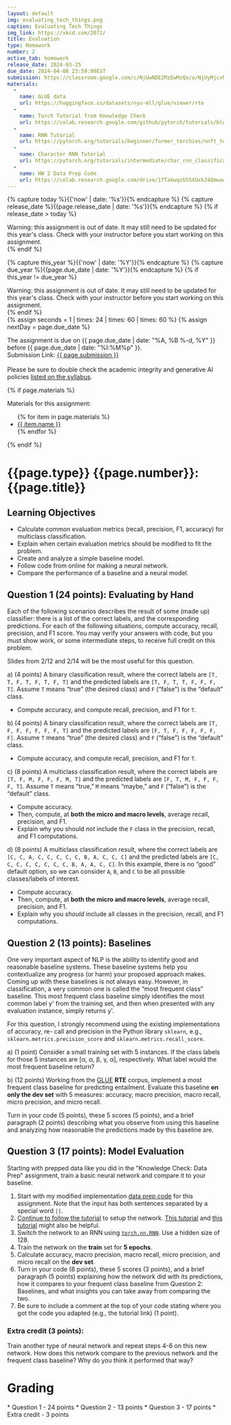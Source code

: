 ```yaml
---
layout: default
img: evaluating_tech_things.png
caption: Evaluating Tech Things
img_link: https://xkcd.com/2072/
title: Evaluation
type: Homework
number: 2
active_tab: homework
release_date: 2024-03-25
due_date: 2024-04-08 23:59:00EST
submission: https://classroom.google.com/c/NjUwNDE2MzEwMzQx/a/NjUyMjcxNTI0MzQ4/details
materials:
  -
    name: GLUE data
    url: https://huggingface.co/datasets/nyu-mll/glue/viewer/rte
  -
    name: Torch Tutorial from Knowledge Check
    url: https://colab.research.google.com/github/pytorch/tutorials/blob/gh-pages/_downloads/dd1c511de656ab48216de2866264b28f/deep_learning_tutorial.ipynb
  -
    name: RNN Tutorial
    url: https://pytorch.org/tutorials/beginner/former_torchies/nnft_tutorial.html#example-2-recurrent-net
  -
    name: Character RNN Tutorial
    url: https://pytorch.org/tutorials/intermediate/char_rnn_classification_tutorial.html
  -
    name: HW 2 Data Prep Code
    url: https://colab.research.google.com/drive/1fTakwqcG55XUxhJ48mwawqegDxYq_zj9
---
```


<!-- Check whether the assignment is ready to release -->
{% capture today %}{{'now' | date: '%s'}}{% endcapture %}
{% capture release_date %}{{page.release_date | date: '%s'}}{% endcapture %}
{% if release_date > today %} 
<div class="alert alert-danger">
Warning: this assignment is out of date.  It may still need to be updated for this year's class.  Check with your instructor before you start working on this assignment.
</div>
{% endif %}
<!-- End of check whether the assignment is up to date -->


<!-- Check whether the assignment is up to date -->
{% capture this_year %}{{'now' | date: '%Y'}}{% endcapture %}
{% capture due_year %}{{page.due_date | date: '%Y'}}{% endcapture %}
{% if this_year != due_year %} 
<div class="alert alert-danger">
Warning: this assignment is out of date.  It may still need to be updated for this year's class.  Check with your instructor before you start working on this assignment.
</div>
{% endif %}
<!-- End of check whether the assignment is up to date -->


<div class="alert alert-info">
{% assign seconds = 1 | times: 24 | times: 60 | times: 60 %}
{% assign nextDay = page.due_date %}

The assignment is due on {{ page.due_date | date: "%A, %B %-d, %Y" }} before {{ page.due_date | date: "%I:%M%p" }}.
<br>
Submission Link: <a href="{{page.submission}}">{{ page.submission }}</a><br><br>
Please be sure to double check the academic integrity and generative AI policies <a href="https://laramartin.net/NLP-class/#academic-integrity">listed on the syllabus</a>.
</div>

{% if page.materials %}
<div class="alert alert-info">
Materials for this assignment:
<ul>
{% for item in page.materials %}
<li><a href="{{item.url}}">{{ item.name }}</a></li>
{% endfor %}
</ul>
</div>
{% endif %}


<!-- TODO: add in help with padding the input -->

{{page.type}} {{page.number}}: {{page.title}}
=============================================================

## Learning Objectives
* Calculate common evaluation metrics (recall, precision, F1, accuracy) for multiclass classification.
* Explain when certain evaluation metrics should be modified to fit the problem.
* Create and analyze a simple baseline model.
* Follow code from online for making a neural network.
* Compare the performance of a baseline and a neural model.


## Question 1 (24 points): Evaluating by Hand

Each of the following scenarios describes the result of some (made up) classifier: there is a list of the correct labels, and the corresponding predictions. For each of
the following situations, compute accuracy, recall, precision, and F1 score. You may verify
your answers with code, but you must show work, or some intermediate steps, to receive full
credit on this problem.

Slides from 2/12 and 2/14 will be the most useful for this question.

a) (4 points) A binary classification result, where the correct labels are
`[T, T, F, T, F, T, F, T]` and the predicted labels are
`[T, F, T, T, F, F, F, T]`. Assume `T` means “true” (the desired class) and `F`
(“false”) is the “default” class. 
* Compute accuracy, and compute recall, precision, and F1 for `T`.

b) (4 points) A binary classification result, where the correct labels are
`[T, F, F, F, F, F, F, T]` and the predicted labels are
`[F, T, F, F, F, F, F, F]`. Assume `T` means “true” (the desired class) and `F`
(“false”) is the “default” class. 
* Compute accuracy, and compute recall, precision, and F1 for `T`.

c) (8 points) A multiclass classification result, where the correct labels are
`[T, F, M, F, F, F, M, T]` and the predicted labels are
`[F, T, M, F, F, F, F, T]`. Assume `T` means “true,” `M` means “maybe,” and
`F` (“false”) is the “default” class. 
* Compute accuracy. 
* Then, compute, at **both the micro and macro levels**, average recall, precision, and F1. 
* Explain why you should *not* include the `F` class in the precision, recall, and F1 computations.

d) (8 points) A multiclass classification result, where the correct labels are
`[C, C, A, C, C, C, C, C, B, A, C, C, C]` and the predicted labels are
`[C, C, C, C, C, C, C, C, B, A, A, C, C]`. In this example, there is no
“good” default option, so we can consider `A`, `B`, and `C` to be all possible classes/labels
of interest. 
* Compute accuracy. 
* Then, compute, at **both the micro and macro levels**, average recall, precision, and F1. 
* Explain why you *should* include all classes in the precision, recall, and F1 computations.

## Question 2 (13 points): Baselines

One very important aspect of NLP is the ability to identify good and reasonable
baseline systems. These baseline systems help you contextualize any progress (or harm) your
proposed approach makes. Coming up with these baselines is not always easy. However, in classification, a
very common one is called the “most frequent class” baseline. This most frequent class baseline simply identifies the most common label y' from the training set, and then when presented with any evaluation instance, simply returns y'.

For this question, I strongly recommend using the existing implementations of accuracy, re-
call and precision in the Python library `sklearn`, e.g., `sklearn.metrics.precision_score` and `sklearn.metrics.recall_score`.

a) (1 point) Consider a small training set with 5 instances. If the class labels for those 5 instances are [α, α, β, γ, α], respectively. What label would the most frequent baseline return?

b) (12 points) Working from the [GLUE](https://huggingface.co/datasets/nyu-mll/glue) **RTE** corpus, implement a most frequent class baseline for predicting entailment. Evaluate this baseline **on only the dev set** with 5 measures: accuracy, macro precision, macro recall, micro precision, and micro recall.

Turn in your code (5 points), these 5 scores (5 points), and a brief paragraph (2 points) describing what you observe from using this baseline and analyzing how reasonable the predictions made by this baseline are.


## Question 3 (17 points): Model Evaluation 
Starting with prepped data like you did in the "Knowledge Check: Data Prep" assignment, train a basic neural network and compare it to your baseline.

1. Start with my modified implementation [data prep code](https://colab.research.google.com/drive/1fTakwqcG55XUxhJ48mwawqegDxYq_zj9) for this assignment. Note that the input has both sentences separated by a special word `||`.
2. [Continue to follow the tutorial](https://colab.research.google.com/github/pytorch/tutorials/blob/gh-pages/_downloads/dd1c511de656ab48216de2866264b28f/deep_learning_tutorial.ipynb) to setup the network. [This tutorial](https://pytorch.org/tutorials/beginner/former_torchies/nnft_tutorial.html) and [this tutorial](https://pytorch.org/tutorials/intermediate/char_rnn_classification_tutorial.html) might also be helpful.
3. Switch the network to an RNN using [`torch.nn.RNN`](https://pytorch.org/docs/stable/generated/torch.nn.RNN.html). Use a hidden size of 128.
4. Train the network on the **train** set for **5 epochs**.
5. Calculate accuracy, macro precision, macro recall, micro precision, and micro recall on the **dev set**.
6. Turn in your code (8 points), these 5 scores (3 points), and a brief paragraph (5 points) explaining how the network did with its predictions, how it compares to your frequent class baseline from Question 2: Baselines, and what insights you can take away from comparing the two. 
7. Be sure to include a comment at the top of your code stating where you got the code you adapted (e.g., the tutorial link) (1 point).

### Extra credit (3 points): 

Train another type of neural network and repeat steps 4-6 on this new network. How does this network compare to the previous network and the frequent class baseline? Why do you think it performed that way?


# Grading
<div class="alert alert-warning" markdown="1">
* Question 1 - 24 points
* Question 2 - 13 points
* Question 3 - 17 points
* Extra credit - 3 points
</div>
